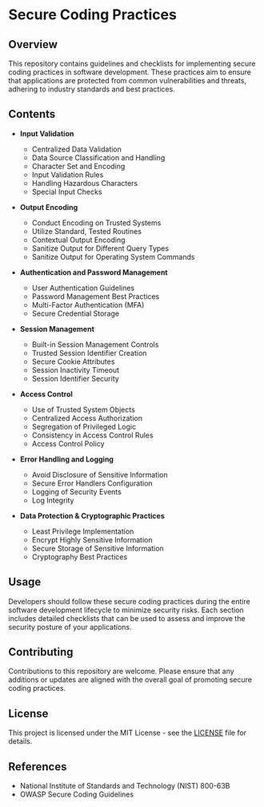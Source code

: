 # Secure Coding Practices

## Overview

This repository contains guidelines and checklists for implementing secure coding practices in software development. These practices aim to ensure that applications are protected from common vulnerabilities and threats, adhering to industry standards and best practices.

## Contents

- **Input Validation**
  - Centralized Data Validation
  - Data Source Classification and Handling
  - Character Set and Encoding
  - Input Validation Rules
  - Handling Hazardous Characters
  - Special Input Checks

- **Output Encoding**
  - Conduct Encoding on Trusted Systems
  - Utilize Standard, Tested Routines
  - Contextual Output Encoding
  - Sanitize Output for Different Query Types
  - Sanitize Output for Operating System Commands

- **Authentication and Password Management**
  - User Authentication Guidelines
  - Password Management Best Practices
  - Multi-Factor Authentication (MFA)
  - Secure Credential Storage

- **Session Management**
  - Built-in Session Management Controls
  - Trusted Session Identifier Creation
  - Secure Cookie Attributes
  - Session Inactivity Timeout
  - Session Identifier Security

- **Access Control**
  - Use of Trusted System Objects
  - Centralized Access Authorization
  - Segregation of Privileged Logic
  - Consistency in Access Control Rules
  - Access Control Policy

- **Error Handling and Logging**
  - Avoid Disclosure of Sensitive Information
  - Secure Error Handlers Configuration
  - Logging of Security Events
  - Log Integrity

- **Data Protection & Cryptographic Practices**
  - Least Privilege Implementation
  - Encrypt Highly Sensitive Information
  - Secure Storage of Sensitive Information
  - Cryptography Best Practices

## Usage

Developers should follow these secure coding practices during the entire software development lifecycle to minimize security risks. Each section includes detailed checklists that can be used to assess and improve the security posture of your applications.

## Contributing

Contributions to this repository are welcome. Please ensure that any additions or updates are aligned with the overall goal of promoting secure coding practices.

## License

This project is licensed under the MIT License - see the [LICENSE](LICENSE) file for details.

## References

- National Institute of Standards and Technology (NIST) 800-63B
- OWASP Secure Coding Guidelines
